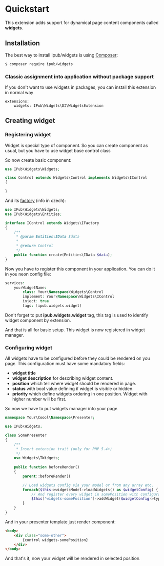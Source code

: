 # Quickstart

This extension adds support for dynamical page content components called **widgets**. 

## Installation

The best way to install ipub/widgets is using  [Composer](http://getcomposer.org/):

```sh
$ composer require ipub/widgets
```

### Classic assignment into application without package support

If you don't want to use widgets in packages, you can install this extension in normal way

```neon
extensions:
	widgets: IPub\Widgets\DI\WidgetsExtension
```

## Creating widget

### Registering widget

Widget is special type of component. So you can create component as usual, but you have to use widget base control class

So now create basic component:

```php
use IPub\Widgets\Widgets;

class Control extends Widgets\Control implements Widgets\IControl
{

}
```

And its [factory](http://pla.nette.org/cs/create-components-with-autowiring) (info in czech):

```php
use IPub\Widgets\Widgets;
use IPub\Widgets\Entities;

interface IControl extends Widgets\IFactory
{
	/**
	 * @param Entities\IData $data
	 *
	 * @return Control
	 */
	public function create(Entities\IData $data);
}
```

Now you have to register this component in your application. You can do it in you neon config file:

```php
services:
	yourWidgetName:
		class: Your\Namespace\Widgets\Control
		implement: Your\Namespace\Widgets\IControl
		inject: true
		tags: [ipub.widgets.widget]
```

Don't forget to put **ipub.widgets.widget** tag, this tag is used to identify widget component by extension.

And that is all for basic setup. This widget is now registered in widget manager.

### Configuring widget

All widgets have to be configured before they could be rendered on you page. This configuration must have some mandatory fields:

* **widget title**
* **widget description** for describing widget content.
* **position** which tell where widget should be rendered in page.
* **status** with bool value defining if widget is visible or hidden.
* **priority** which define widgets ordering in one position. Widget with higher number will be first.

So now we have to put widgets manager into your page.

```php
namespace Your\Coool\Namespace\Presenter;

use IPub\Widgets;

class SomePresenter
{
	/**
	 * Insert extension trait (only for PHP 5.4+)
	 */
	use Widgets\TWidgets;
	
	public function beforeRender()
	{
		parent::beforeRender()

		// Load widgets config via your model or from any array etc.
		foreach($this->widgetsModel->loadWidgets() as $widgetConfig) {
			// And register every widget in somePosition with configuration array
			$this['widgets-somePosition']->addWidget($widgetConfig->type, $widget->data);
		}
	}
}
```

And in your presenter template just render component:

```html
<body>
	<div class="some-other">
		{control widgets-somePosition}
	</div>
</body>
```

And that's it, now your widget will be rendered in selected position.
